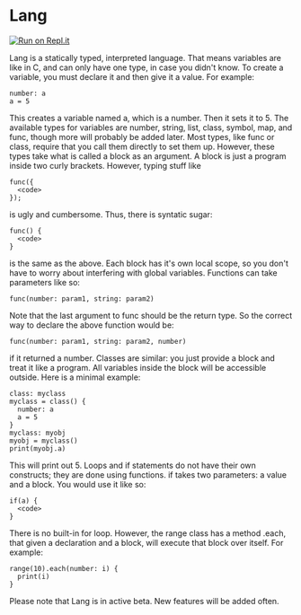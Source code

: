 # Lang
[![Run on Repl.it](https://repl.it/badge/github/sugarfi/Lang)](https://repl.it/github/sugarfi/Lang)


Lang is a statically typed, interpreted language.
That means variables are like in C, and can only have one type, in case you didn't know.
To create a variable, you must declare it and then give it a value.
For example:
```
number: a
a = 5
```
This creates a variable named a, which is a number.
Then it sets it to 5.
The available types for variables are number, string, list, class, symbol, map, and func, though more will probably be added later.
Most types, like func or class, require that you call them directly to set them up.
However, these types take what is called a block as an argument.
A block is just a program inside two curly brackets.
However, typing stuff like 
```
func({
  <code>
});
```
is ugly and cumbersome.
Thus, there is syntatic sugar:
```
func() {
  <code>
}
```
is the same as the above.
Each block has it's own local scope, so you don't have to worry about interfering with global variables.
Functions can take parameters like so:
```
func(number: param1, string: param2)
```
Note that the last argument to func should be the return type.
So the correct way to declare the above function would be:
```
func(number: param1, string: param2, number)
```
if it returned a number.
Classes are similar: you just provide a block and treat it like a program.
All variables inside the block will be accessible outside.
Here is a minimal example:
```
class: myclass
myclass = class() {
  number: a
  a = 5
}
myclass: myobj
myobj = myclass()
print(myobj.a)
```
This will print out 5.
Loops and if statements do not have their own constructs; they are done using functions.
if takes two parameters: a value and a block.
You would use it like so:
```
if(a) {
  <code>
}
```
There is no built-in for loop. However, the range class has a method .each, that given a declaration and a block, will execute that block over itself.
For example:
```
range(10).each(number: i) {
  print(i)
}
```
Please note that Lang is in active beta. New features will be added often.

